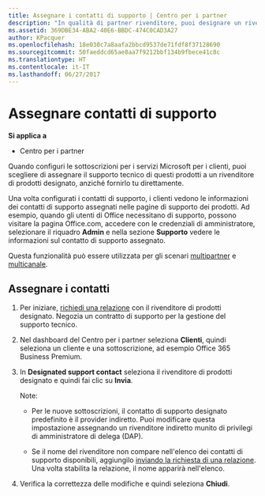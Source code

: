 ```yaml
---
title: Assegnare i contatti di supporto | Centro per i partner
description: "In qualità di partner rivenditore, puoi designare un rivenditore come contatto di supporto."
ms.assetid: 369DBE34-ABA2-40E6-BBDC-474C0CAD3A27
author: KPacquer
ms.openlocfilehash: 18e030c7a8aafa2bbcd9537de71fdf8f37128690
ms.sourcegitcommit: 50faeddcd65ae8aa7f9212bbf134b9fbece41c8c
ms.translationtype: HT
ms.contentlocale: it-IT
ms.lasthandoff: 06/27/2017
---
```

# <a name="assign-support-contacts"></a>Assegnare contatti di supporto

**Si applica a**

-  Centro per i partner

Quando configuri le sottoscrizioni per i servizi Microsoft per i clienti, puoi scegliere di assegnare il supporto tecnico di questi prodotti a un rivenditore di prodotti designato, anziché fornirlo tu direttamente.

Una volta configurati i contatti di supporto, i clienti vedono le informazioni dei contatti di supporto assegnati nelle pagine di supporto dei prodotti. Ad esempio, quando gli utenti di Office necessitano di supporto, possono visitare la pagina Office.com, accedere con le credenziali di amministratore, selezionare il riquadro **Admin** e nella sezione **Supporto** vedere le informazioni sul contatto di supporto assegnato.

Questa funzionalità può essere utilizzata per gli scenari [multipartner](multipartner.md) e [multicanale](multichannel.md). 

<a href="" id="assigncontacts"></a>
## <a name="assign-contacts"></a>Assegnare i contatti

1.  Per iniziare, [richiedi una relazione](request-a-relationship-with-a-customer.md) con il rivenditore di prodotti designato. Negozia un contratto di supporto per la gestione del supporto tecnico.

2.  Nel dashboard del Centro per i partner seleziona **Clienti**, quindi seleziona un cliente e una sottoscrizione, ad esempio Office 365 Business Premium.

3.  In **Designated support contact** seleziona il rivenditore di prodotti designato e quindi fai clic su **Invia**. 

    Note: 
    
    *  Per le nuove sottoscrizioni, il contatto di supporto designato predefinito è il provider indiretto. Puoi modificare questa impostazione assegnando un rivenditore indiretto munito di privilegi di amministratore di delega (DAP).
    
    *  Se il nome del rivenditore non compare nell'elenco dei contatti di supporto disponibili, aggiungilo [inviando la richiesta di una relazione](request-a-relationship-with-a-customer.md). Una volta stabilita la relazione, il nome apparirà nell'elenco.  

4.  Verifica la correttezza delle modifiche e quindi seleziona **Chiudi**.
